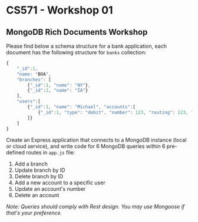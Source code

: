 # CS571 - Workshop 01
## MongoDB Rich Documents Workshop
Please find below a schema structure for a bank application, each document has the following structure for `banks` collection:
```JavaScript
{
    "_id":1,
    "name: "BOA",
    "branches": [
        {"_id":1, "name": "NY"},
        {"_id":2, "name": "IA"}
    ],
    "users":[
        {"_id":1, "name": "Michael", "accounts":[
            {"_id":1, "type": "debit", "number": 123, "routing": 123, "amount": 100},
        ]}
    ]
}
```
Create an Express application that connects to a MongoDB instance (local or cloud service), and write code for 6 MongoDB queries within 6 pre-defined routes in `app.js` file:
1. Add a branch 
2. Update branch by ID 
3. Delete branch by ID 
4. Add a new account to a specific user
5. Update an account's number
6. Delete an account
  
*Note: Queries should comply with Rest design. You may use Mongoose if that's your preference.*
